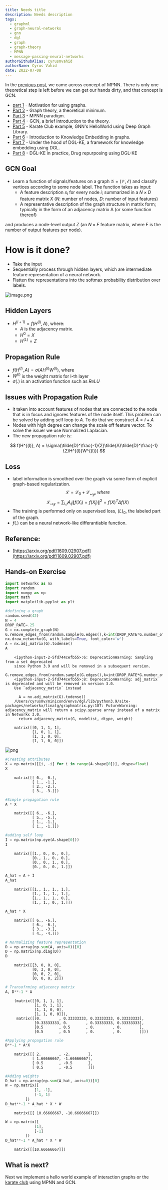 ```yaml
---
title: Needs title
description: Needs description
tags:
  - graphml
  - graph-neural-networks
  - gnn
  - dgl
  - graph
  - graph-theory
  - MPNN
  - message-passing-neural-networks
authorGithubAlias: cyrusmvahid
authorName: Cyrus Vahid
date: 2022-07-08
---
```


In the [previous post](04-graph-convolutional-networks), we came across concept of MPNN. There is only one theoretical step is left before we can get our hands dirty, and that concept is GCN.

- [part 1](/posts/machine-learning-graphs/01-motivation-for-graph-ml) - Motivation for using graphs.
- [Part 2](/posts/machine-learning-graphs/02-graph-theory) - Graph theory, a theoretical minimum.
- [Part 3](/posts/machine-learning-graphs/03-message-passing-neural-networks) - MPNN paradigm.
- [Part 4](/posts/machine-learning-graphs/04-graph-convolutional-networks) - GCN, a brief introduction to the theory.
- [Part 5](/posts/machine-learning-graphs/05-GNN-example-karate-club) - Karate Club example, GNN's HelloWorld using Deep Graph Library.
- [Part 6](/posts/machine-learning-graphs/06-knowledge-graph-embedding) - Introduction to Knowledge Embedding in graphs.
- [Part 7](/posts/machine-learning-graphs/07-dglke-oss-tool-for-KGE) - Under the hood of DGL-KE, a framework for knowledge embedding using DGL.
- [Part 8](/posts/machine-learning-graphs/08-covid-drug-repurposing-with-DGLKE) - DGL-KE in practice, Drug repurposing using DGL-KE

## GCN Goal

- Learn a function of signals/features on a graph $\mathcal{G}=(\mathcal{V}, \mathcal{E})$ and classify vertices according to some node label. The function  takes as input:
  - A feature description $x_i$ for every node $i$; summarized in a $N\times D$ feature matrix $X$ ($N$: number of nodes, $D$: number of input features)
  - A representative description of the graph structure in matrix form; typically in the form of an adjacency matrix A (or some function thereof)

and produces a node-level output $Z$ (an $N\times F$ feature matrix, where F is the number of output features per node).

# How is it done?

- Take the input
- Sequentially process through hidden layers, which are intermediate feature representation of a neural network.
- Flatten the representations into the softmax probability distribution over labels.

![image.png](images/gcn.png "Figure 1: Intuitive representation of GCN. The image on the left represents a walk and C channels. THe graph then is aggregated into F feature maps in the output layers. It is notable that the graph structure (edges) have remained unchanged. labels are represented as $Y_i$. Finally hidden layer activations are represented on the right side. Image source: https://arxiv.org/pdf/1609.02907.pdf")

## Hidden Layers

- $H^{(l+1)}=f(H^{(l)}, A)$, where:
  - $A$ is the adjacency matrix.
  - $H^{0} = X$
  - $H^{(L)} = Z$

## Propagation Rule

- $f(H^{(l)}, A) = \sigma(AH^{(l)}W^{(l)})$, where
- $W^{(l)}$ is the weight matrix for l-th layer
- $\sigma(.)$ is an activation function such as $ReLU$

## Issues with Propagation Rule

- it taken into account features of nodes that are connected to the node that is in focus and ignores features of the node itself. This problem can be solved by adding self loop to $A$. To do that we construct $\tilde{A} = I + A$
- Nodes with high degree can change the scale off feature vector. To solve the issuer we use Normalized Laplacian.
- The new propagation rule is:

$$
f(H^{(l)}, A) = \sigma(\tilde{D}^\frac{-1}{2}\tilde{A}\tilde{D}^\frac{-1}{2}H^{(l)}W^{(l)})
$$

## Loss

- label information is smoothed over the graph via some form of explicit graph-based regularization.
  $$
  \mathcal{L}=\mathcal{L_0}+\mathcal{L_{reg}}, where
  $$
  $$
  \mathcal{L_{reg}} = \sum_{i,j}A_{ij}\|f(X_i)=f(X_j)\|^2=f(X)^T \Delta f(X)
  $$
- The training is performed only on supervised loss, $\mathcal(L)_0$, the labeled part of the graph.
- $f(.)$ can be a neural network-like differantiable function.

## Reference:

- [https://arxiv.org/pdf/1609.02907.pdf](https://arxiv.org/pdf/1609.02907.pdf)

## Hands-on Exercise

```python
import networkx as nx
import random
import numpy as np
import math
import matplotlib.pyplot as plt
```

```python
#defining a graph
random.seed(42)
N = 4
DROP_RATE=.25
G = nx.complete_graph(N)
G.remove_edges_from(random.sample(G.edges(),k=int(DROP_RATE*G.number_of_edges())))
nx.draw_networkx(G, with_labels=True, font_color='w')
A = nx.adj_matrix(G).todense()
A
```

```text
    <ipython-input-2-5fd744cefb55>:6: DeprecationWarning: Sampling from a set deprecated
    since Python 3.9 and will be removed in a subsequent version.
      G.remove_edges_from(random.sample(G.edges(),k=int(DROP_RATE*G.number_of_edges())))
    <ipython-input-2-5fd744cefb55>:8: DeprecationWarning: adj_matrix is deprecated and will be removed in version 3.0.
    Use `adjacency_matrix` instead
    
      A = nx.adj_matrix(G).todense()
    /Users/cyrusmv/minicond/envs/dgl/lib/python3.9/site-packages/networkx/linalg/graphmatrix.py:187: FutureWarning: adjacency_matrix will return a scipy.sparse array instead of a matrix in Networkx 3.0.
      return adjacency_matrix(G, nodelist, dtype, weight)
```

```text
    matrix([[0, 1, 1, 1],
            [1, 0, 1, 1],
            [1, 1, 0, 0],
            [1, 1, 0, 0]])
```

![png](04-gcn_files/04-gcn_10_2.png)

```python
#Creating attributes
X = np.matrix([[i, -i] for i in range(A.shape[0])], dtype=float)
X
```

```text
    matrix([[ 0.,  0.],
            [ 1., -1.],
            [ 2., -2.],
            [ 3., -3.]])
```

```python
#Simple propagation rule
A * X
```

```text
    matrix([[ 6., -6.],
            [ 5., -5.],
            [ 1., -1.],
            [ 1., -1.]])
```

```python
#adding self loop
I = np.matrix(np.eye(A.shape[0]))
I
```

```text
    matrix([[1., 0., 0., 0.],
            [0., 1., 0., 0.],
            [0., 0., 1., 0.],
            [0., 0., 0., 1.]])
```

```python
A_hat = A + I
A_hat
```

```text
    matrix([[1., 1., 1., 1.],
            [1., 1., 1., 1.],
            [1., 1., 1., 0.],
            [1., 1., 0., 1.]])
```

```python
A_hat * X
```

```text
    matrix([[ 6., -6.],
            [ 6., -6.],
            [ 3., -3.],
            [ 4., -4.]])
```

```python
# Normalizing feature representation
D = np.array(np.sum(A, axis=0))[0]
D = np.matrix(np.diag(D))
D
```

```text
    matrix([[3, 0, 0, 0],
            [0, 3, 0, 0],
            [0, 0, 2, 0],
            [0, 0, 0, 2]])
```


```python
# Transofrming adjacency matrix
A, D**-1 * A
```

```text
    (matrix([[0, 1, 1, 1],
             [1, 0, 1, 1],
             [1, 1, 0, 0],
             [1, 1, 0, 0]]),
     matrix([[0.        , 0.33333333, 0.33333333, 0.33333333],
             [0.33333333, 0.        , 0.33333333, 0.33333333],
             [0.5       , 0.5       , 0.        , 0.        ],
             [0.5       , 0.5       , 0.        , 0.        ]]))
```

```python
#Applying propagation rule
D**-1 * A*X
```

```text
    matrix([[ 2.        , -2.        ],
            [ 1.66666667, -1.66666667],
            [ 0.5       , -0.5       ],
            [ 0.5       , -0.5       ]])
```

```python
#Adding weights
D_hat = np.array(np.sum(A_hat, axis=0))[0]
W = np.matrix([
             [1, -1],
             [-1, 1]
         ])
D_hat**-1 * A_hat * X * W
```

```text
    matrix([[ 10.66666667, -10.66666667]])
```

```python
W = np.matrix([
             [1],
             [-1]
         ])
D_hat**-1 * A_hat * X * W
```

```text
    matrix([[10.66666667]])
```

## What is next?

Next we implement a hello world example of interaction graphs or the [karate club](/posts/machine-learning-graphs/05-GNN-example-karate-club) using MPNN and GCN.

